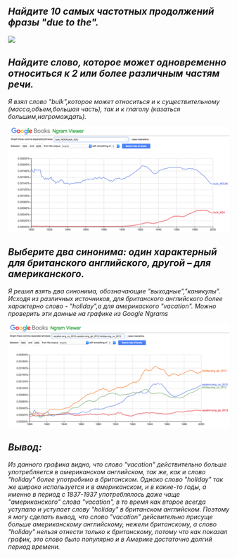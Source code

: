 ## *Найдите 10 самых частотных продолжений фразы "due to the".*

![](https://user-images.githubusercontent.com/90473634/190467689-12b2af6f-e9cc-4ca7-8db3-109577a845b3.png)

    
 ## *Найдите слово, которое может одновременно относиться к 2 или более различным частям речи.*
 *Я взял слово "bulk",которое может относиться и к существительному (масса,объем,большая часть), так и к глаголу (казаться большим,нагромождать).*
 
 ![](https://github.com/msidelnikova/hm6/blob/master/bulk.png)
 
 ## *Выберите два синонима: один характерный для британского английского, другой – для американского.*
 *Я решил взять два синонима, обозначающие "выходные","каникулы". Исходя из различных источников, для британского английского более характерно слово - "holiday",а для америкаского "vacation". Можно проверить эти данные на графике из Google Ngrams*
 
![](https://github.com/msidelnikova/hm6/blob/master/holiday_vacation.png)
 
 ## *Вывод:*
 *Из данного графика видно, что слово "vacation" действительно больше употребляется в американском английском, так же, как и слово "holiday" более употребимо в британском. Однако слово "holiday" так же широко используется и в американском, и в какие-то годы, а именно в период с 1837-1937 употреблялось даже чаще "американского" слова "vacation", в то время как второе всегда уступало и уступает слову "holiday" в британском английском. Поэтому я могу сделать вывод, что слово "vacation" дейсвительно присуще больше американскому английскому, нежели британскому, а слово "holiday" нельзя отнести только к британскому, потому что как показал график, это слово было популярно и в Америке достаточно долгий период времени.*
